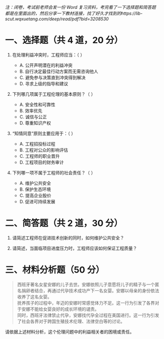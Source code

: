 *注：闭卷，考试前老师会发一份 Word 复习资料，考完看了一下选择题和简答题都是在里面出的，然后分享一下教材连接，找了好久才找到的https://lib-scut.wqxuetang.com/deep/read/pdf?bid=3208530*

# 一、选择题（共 4 道，20 分）

1. 在处理利益冲突时，工程师应当：（ ）
   - A. 公开声明潜在的利益冲突
   - B. 自行决定最佳行动方案而无需咨询他人
   - C. 避免参与决策直到冲突得到解决
   - D. 寻求上级的指导和建议

2. 下列哪几项属于工程伦理的基本原则？（ ）
   - A. 安全性和可靠性
   - B. 效率优先
   - C. 诚信与公正
   - D. 尊重知识产权

3. “知情同意”原则主要应用于：（ ）
   - A. 工程招投标过程
   - B. 工程对公众的影响评估
   - C. 工程师的职业晋升
   - D. 工程项目的财务审计

4. 下列哪一项不属于工程师的社会责任？（ ）
   - A. 维护公共安全
   - B. 保护生态环境
   - C. 提高企业股价
   - D. 促进可持续发展

# 二、简答题（共 2 道，30 分）

1. 请简述工程师在促进技术创新的同时，如何维护公共安全？

2. 请简述，当面临项目进度压力时，工程师应该如何保证工程质量？

# 三、材料分析题（50 分）

> 西班牙著名女星安娜的儿子去世。安娜依照儿子意愿将儿子的精子与一个匿名捐卵者结合，再通过代孕技术成功产下一名女婴。安娜以母亲的身份依法收养了这名女婴。  
> 抚养孩子的过程中，年迈的安娜时常感觉体力不足。这一行为引发了各界对于安娜不能给女婴良好的成长环境的谴责。  
> 同时，西班牙法律禁止代孕，安娜找代孕全过程在美国进行。这一行为引发了社会各界对于跨国生殖技术伦理、法律空白等的讨论。

请依据上述材料分析，这个伦理问题中的利益相关者的困境或责任。
